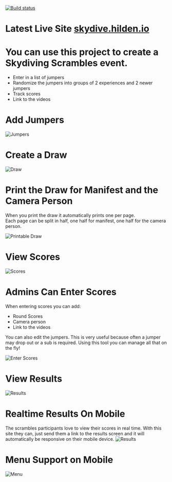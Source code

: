 [![Build status](https://ci.appveyor.com/api/projects/status/l6as9pk0pxfe7tyc?svg=true)](https://ci.appveyor.com/project/jayhilden/skydivescrambesjumpgenerator)

# Latest Live Site [skydive.hilden.io](http://skydive.hilden.io)

# You can use this project to create a Skydiving Scrambles event.
- Enter in a list of jumpers
- Randomize the jumpers into groups of 2 experiences and 2 newer jumpers
- Track scores
- Link to the videos

# Add Jumpers
![Jumpers](docs/img/jumpers.png)

# Create a Draw
![Draw](docs/img/draw.png)

# Print the Draw for Manifest and the Camera Person
When you print the draw it automatically prints one per page.  
Each page can be split in half, one half for manifest, one half for the camera person.

![Printable Draw](docs/img/printableDraw.png)

# View Scores
![Scores](docs/img/scores.png)

# Admins Can Enter Scores
When entering scores you can add:
- Round Scores
- Camera person
- Link to the videos

You can also edit the jumpers.  This is very useful because often a jumper may drop out or a sub is required.  Using this tool you can manage all that on the fly!

![Enter Scores](docs/img/scores_edit.png)

# View Results
![Results](docs/img/results.png)

# Realtime Results On Mobile
The scrambles participants love to view their scores in real time.  With this site they can, just send them a link to the results screen and it will automatically be responsive on their mobile device.
![Results](docs/img/results_mobile.png)

# Menu Support on Mobile
![Menu](docs/img/menu_mobile.png)

